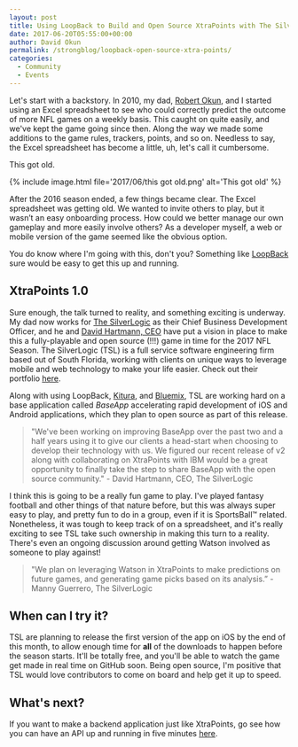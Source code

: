 ```yaml
---
layout: post
title: Using LoopBack to Build and Open Source XtraPoints with The SilverLogic
date: 2017-06-20T05:55:00+00:00
author: David Okun
permalink: /strongblog/loopback-open-source-xtra-points/
categories:
  - Community
  - Events
---
```


Let's start with a backstory. In 2010, my dad, [Robert Okun](https://www.linkedin.com/in/robertokun/), and I started using an Excel spreadsheet to see who could correctly predict the outcome of more NFL games on a weekly basis. This caught on quite easily, and we've kept the game going since then. Along the way we made some additions to the game rules, trackers, points, and so on. Needless to say, the Excel spreadsheet has become a little, uh, let's call it cumbersome.

This got old.

{% include image.html file='2017/06/this got old.png' alt='This got old' %}

<!--more-->
After the 2016 season ended, a few things became clear. The Excel spreadsheet was getting old. We wanted to invite others to play, but it wasn’t an easy onboarding process. How could we better manage our own gameplay and more easily involve others? As a developer myself, a web or mobile version of the game seemed like the obvious option.

You do know where I'm going with this, don't you? Something like [LoopBack](https://loopback.io) sure would be easy to get this up and running.

## XtraPoints 1.0

Sure enough, the talk turned to reality, and something exciting is underway. My dad now works for [The SilverLogic](https://tsl.io) as their Chief Business Development Officer, and he and [David Hartmann, CEO](https://www.linkedin.com/in/hartmanndavid/) have put a vision in place to make this a fully-playable and open source (!!!) game in time for the 2017 NFL Season. The SilverLogic (TSL) is a full service software engineering firm based out of South Florida, working with clients on unique ways to leverage mobile and web technology to make your life easier. Check out their portfolio [here](https://tsl.io/portfolio/).

Along with using LoopBack, [Kitura](http://kitura.io), and [Bluemix](https://console.ng.bluemix.net/catalog/), TSL are working hard on a base application called *BaseApp* accelerating rapid development of iOS and Android applications, which they plan to open source as part of this release.

> "We've been working on improving BaseApp over the past two and a half years using it to give our clients a head-start when choosing to develop their technology with us. We figured our recent release of v2 along with collaborating on XtraPoints with IBM would be a great opportunity to finally take the step to share BaseApp with the open source community." - David Hartmann, CEO, The SilverLogic

I think this is going to be a really fun game to play. I've played fantasy football and other things of that nature before, but this was always super easy to play, and pretty fun to do in a group, even if it is SportsBall™ related. Nonetheless, it was tough to keep track of on a spreadsheet, and it's really exciting to see TSL take such ownership in making this turn to a reality. There's even an ongoing discussion around getting Watson involved as someone to play against!

> "We plan on leveraging Watson in XtraPoints to make predictions on future games, and generating game picks based on its analysis.” -Manny Guerrero, The SilverLogic

## When can I try it?

TSL are planning to release the first version of the app on iOS by the end of this month, to allow enough time for **all** of the downloads to happen before the season starts. It'll be totally free, and you'll be able to watch the game get made in real time on GitHub soon. Being open source, I'm positive that TSL would love contributors to come on board and help get it up to speed.

## What's next?

If you want to make a backend application just like XtraPoints, go see how you can have an API up and running in five minutes [here](https://developer.ibm.com/apiconnect/2017/03/09/loopback-in-5-minutes/).
